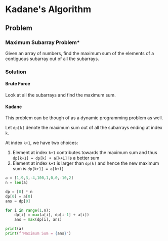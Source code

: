 # Kadane's Algorithm

## Problem

### Maximum Subarray Problem*

Given an array of numbers, find the maximum sum of the elements of a contiguous subarray out of all the subarrays.

### Solution

#### Brute Force

Look at all the subarrays and find the maximum sum.

#### Kadane

This problem can be though of as a dynamic programming problem as well.

Let `dp[k]` denote the maximum sum out of all the subarrays ending at index `k`.

At index `k+1`, we have two choices:

1. Element at index `k+1` contributes towards the maximum sum and thus `dp[k+1] = dp[k] + a[k+1]` is a better sum
2. Element at index `k+1` is larger than `dp[k]` and hence the new maximum sum is `dp[k+1] = a[k+1]`

```python
a = [1,9,3,-4,100,1,0,0,-10,2]
n = len(a)

dp = [0] * n
dp[0] = a[0]
ans = dp[0]

for i in range(1,n):
    dp[i] = max(a[i], dp[i-1] + a[i])
    ans = max(dp[i], ans)

print(a)
print(f'Maximum Sum = {ans}')
```
